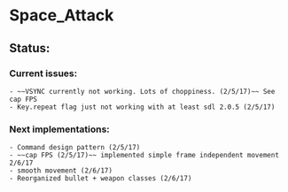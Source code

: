 # Space_Attack

## Status:

### Current issues:
    - ~~VSYNC currently not working. Lots of choppiness. (2/5/17)~~ See cap FPS
    - Key.repeat flag just not working with at least sdl 2.0.5 (2/5/17)

### Next implementations:
    - Command design pattern (2/5/17)
    - ~~cap FPS (2/5/17)~~ implemented simple frame independent movement 2/6/17
    - smooth movement (2/6/17)
    - Reorganized bullet + weapon classes (2/6/17)
